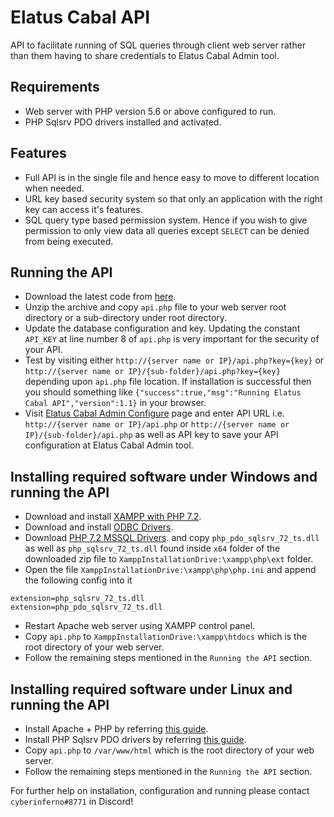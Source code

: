 # Elatus Cabal API
API to facilitate running of SQL queries through client web server rather than them having to share credentials to 
Elatus Cabal Admin tool.

## Requirements

* Web server with PHP version 5.6 or above configured to run.
* PHP Sqlsrv PDO drivers installed and activated.

## Features
* Full API is in the single file and hence easy to move to different location when needed.
* URL key based security system so that only an application with the right key can access it's features.
* SQL query type based permission system. 
Hence if you wish to give permission to only view data all queries except ``SELECT`` can be denied from being executed.

## Running the API
* Download the latest code from [here](https://github.com/Elatus-Gaming/elatus-cabal-api/archive/master.zip).
* Unzip the archive and copy ``api.php`` file to your web server root directory or a sub-directory under root directory.
* Update the database configuration and key. 
Updating the constant ``API_KEY`` at line number 8 of ``api.php`` is very important for the security of your API.
* Test by visiting either ``http://{server name or IP}/api.php?key={key}`` or ``http://{server name or IP}/{sub-folder}/api.php?key={key}`` 
depending upon ``api.php`` file location. If installation is successful then you should something like ``{"success":true,"msg":"Running Elatus Cabal API","version":1.1}`` in your browser.
* Visit [Elatus Cabal Admin Configure](https://cabal.elat.us/configure) page and enter API URL i.e. 
``http://{server name or IP}/api.php`` or ``http://{server name or IP}/{sub-folder}/api.php`` 
as well as API key to save your API configuration at Elatus Cabal Admin tool.

## Installing required software under Windows and running the API

* Download and install [XAMPP with PHP 7.2](https://www.apachefriends.org/xampp-files/7.2.18/xampp-windows-x64-7.2.18-1-VC15-installer.exe).
* Download and install [ODBC Drivers](https://www.microsoft.com/en-us/download/details.aspx?id=36434).
* Download [PHP 7.2 MSSQL Drivers](https://github.com/microsoft/msphpsql/releases/download/v5.6.1/Windows-7.2.zip). 
  and copy `php_pdo_sqlsrv_72_ts.dll` as well as `php_sqlsrv_72_ts.dll` found inside `x64` folder of the downloaded
  zip file to `XamppInstallationDrive:\xampp\php\ext` folder.
* Open the file `XamppInstallationDrive:\xampp\php\php.ini` and append the following config into it

````
extension=php_sqlsrv_72_ts.dll
extension=php_pdo_sqlsrv_72_ts.dll
````
* Restart Apache web server using XAMPP control panel.
* Copy ``api.php`` to ``XamppInstallationDrive:\xampp\htdocs`` which is the root directory of your web server.
* Follow the remaining steps mentioned in the ``Running the API`` section.

## Installing required software under Linux and running the API

* Install Apache + PHP by referring [this guide](https://tecadmin.net/install-apache-php-on-centos-fedora/).
* Install PHP Sqlsrv PDO drivers by referring [this guide](https://www.danhendricks.com/2017/11/installing-microsoft-sql-server-php-extensions-plesk-onyx/).
* Copy ``api.php`` to ``/var/www/html`` which is the root directory of your web server.
* Follow the remaining steps mentioned in the ``Running the API`` section.

For further help on installation, configuration and running please contact ``cyberinferno#8771`` in Discord! 
